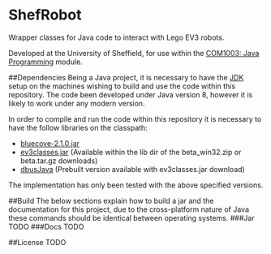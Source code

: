 # ShefRobot
Wrapper classes for Java code to interact with Lego EV3 robots.

Developed at the University of Sheffield, for use within the [COM1003: Java Programming](http://www.dcs.shef.ac.uk/intranet/teaching/public/modules/level1/com1003.html) module.

##Dependencies
Being a Java project, it is necessary to have the [JDK](http://www.oracle.com/technetwork/java/javase/downloads/index.html) setup on the machines wishing to build and use the code within this repository. The code been developed under Java version 8, however it is likely to work under any modern version.

In order to compile and run the code within this repository it is necessary to have the follow libraries on the classpath:

* [bluecove-2.1.0.jar](http://sourceforge.net/projects/bluecove/files/BlueCove/2.1.0/)
* [ev3classes.jar](http://sourceforge.net/projects/ev3.lejos.p/files/0.9.0-beta/) (Available within the lib dir of the beta_win32.zip or beta.tar.gz downloads)
* [dbusJava](http://www.freedesktop.org/wiki/Software/DBusBindings/#java) (Prebuilt version available with ev3classes.jar download)

The implementation has only been tested with the above specified versions.

##Build
The below sections explain how to build a jar and the documentation for this project, due to the cross-platform nature of Java these commands should be identical between operating systems.
###Jar
TODO
###Docs
TODO

##License
TODO
